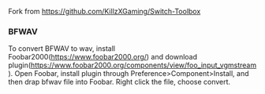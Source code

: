 Fork from https://github.com/KillzXGaming/Switch-Toolbox

### BFWAV
To convert BFWAV to wav, install Foobar2000(https://www.foobar2000.org/) and download plugin(https://www.foobar2000.org/components/view/foo_input_vgmstream). Open Foobar, install plugin through Preference>Component>Install, and then drap bfwav file into Foobar. Right click the file, choose convert.